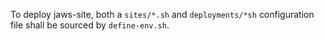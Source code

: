 To deploy jaws-site, both a `sites/*.sh` and `deployments/*sh` configuration file shall be sourced by `define-env.sh`.
